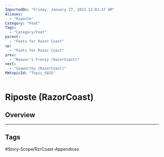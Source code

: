 ```yaml
---
ImportedOn: "Friday, January 27, 2023 12:02:47 AM"
Aliases:
  - "Riposte"
Category: "Feat"
Tags:
  - "Category/Feat"
parent:
  - "Feats for Razor Coast"
up:
  - "Feats for Razor Coast"
prev:
  - "Reaver's Frenzy (RazorCoast)"
next:
  - "Seaworthy (RazorCoast)"
RWtopicId: "Topic_5855"
---
```

# Riposte (RazorCoast)
## Overview

---
## Tags
#Story-Scope/RzrCoast-Appendices

